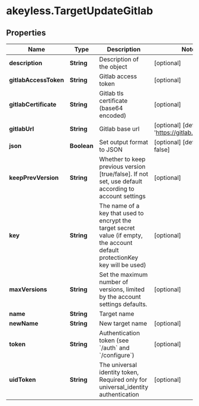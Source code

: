 # akeyless.TargetUpdateGitlab

## Properties

Name | Type | Description | Notes
------------ | ------------- | ------------- | -------------
**description** | **String** | Description of the object | [optional] 
**gitlabAccessToken** | **String** | Gitlab access token | [optional] 
**gitlabCertificate** | **String** | Gitlab tls certificate (base64 encoded) | [optional] 
**gitlabUrl** | **String** | Gitlab base url | [optional] [default to &#39;https://gitlab.com/&#39;]
**json** | **Boolean** | Set output format to JSON | [optional] [default to false]
**keepPrevVersion** | **String** | Whether to keep previous version [true/false]. If not set, use default according to account settings | [optional] 
**key** | **String** | The name of a key that used to encrypt the target secret value (if empty, the account default protectionKey key will be used) | [optional] 
**maxVersions** | **String** | Set the maximum number of versions, limited by the account settings defaults. | [optional] 
**name** | **String** | Target name | 
**newName** | **String** | New target name | [optional] 
**token** | **String** | Authentication token (see &#x60;/auth&#x60; and &#x60;/configure&#x60;) | [optional] 
**uidToken** | **String** | The universal identity token, Required only for universal_identity authentication | [optional] 


